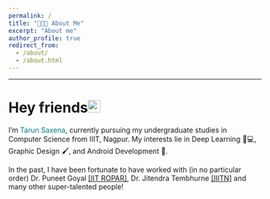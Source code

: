 ```yaml
---
permalink: /
title: "👨🏻‍💻 About Me"
excerpt: "About me"
author_profile: true
redirect_from: 
  - /about/
  - /about.html
---
```

---
# Hey friends<img src="https://media.giphy.com/media/hvRJCLFzcasrR4ia7z/giphy.gif" width="25px">

I’m <span style=" font-size:1em; color:teal ">Tarun Saxena</span>, currently pursuing my undergraduate studies in Computer Science from IIIT, Nagpur. My interests lie in Deep Learning 🧠💻, Graphic Design 🖌, and Android Development 🤖.

In the past, I have been fortunate to have worked with (in no particular order) Dr. Puneet Goyal <a href="https://sites.google.com/view/goyalpuneet" target="_top">[IIT ROPAR]</a>, Dr. Jitendra Tembhurne <a href="https://iiitn.ac.in//page.php?name=faculty&id=192#" target="_top">[IIITN]</a> and many other super-talented people!



